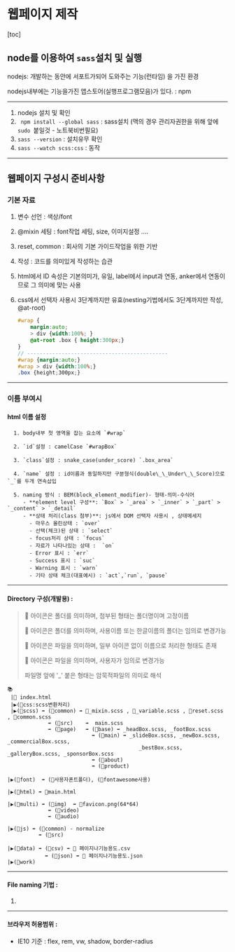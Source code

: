 # 웹페이지 제작

[toc]



## node를 이용하여 `sass`설치 및 실행

nodejs: 개발하는 동안에 서포트가되어 도와주는 기능(런타임) 을 가진 환경

nodejs내부에는 기능을가진 앱스토어(실행프로그램모음)가 있다. : npm

---

1. nodejs 설치 및 확인 
2. ` npm install --global sass`  : sass설치 (맥의 경우 관리자권한을 위해 앞에 `sudo `붙일것 - 노트북비번필요)
3. ` sass --version `  : 설치유무 확인
4. `sass --watch scss:css` : 동작

---

## 웹페이지 구성시 준비사항

### 기본 자료 

   1. 변수 선언 : 색상/font 

   2. @mixin 세팅 : font작업 세팅, size, 이미지설정 ....

   3. reset, common : 회사의 기본 가이드작업을 위한 기반 

4. 작성 : 코드를 의미있게 작성하는 습관

5. html에서 ID 속성은 기본의미가, 유일, label에서 input과 연동, anker에서 연동이므로 그 의미에 맞는 사용

6. css에서 선택자 사용시 3단계까지만 유효(nesting기법에서도 3단계까지만 작성, @at-root)

   ``` scss
   #wrap {
       margin:auto;
       > div {width:100%; }
       @at-root .box { height:300px;}
   }   
   // ---------------------------------------------
   #wrap {margin:auto;}
   #wrap > div {width:100%;}
   .box {height;300px;}
   ```

---

### 이름 부여시

#### html 이름 설정

      1. body내부 첫 영역을 잡는 요소에 `#wrap`

      2. `id`설정 : camelCase `#wrapBox`

      3. `class`설정 : snake_case(under_score) `.box_area`

      4. `name` 설정 : id이름과 동일하지만 구분형식(double\_\_Under\_\_Score)으로 `_`를 두개 연속삽입

      5. naming 방식 : BEM(block_element_modifier)- 형태-의미-수식어 
         - **element level 구성**: `Box` > `_area` > `_inner` > `_part` > `_content` > `_detail`
         - **상태 처리(class 첨부)**: js에서 DOM 선택자 사용시 , 상태메세지 
           - 마우스 올린상태 : `over`
           - 선택(체크)된 상태 : `select`
           - focus처리 상태 : `focus`
           - 자료가 나타나있는 상태 :  `on`
           - Error 표시 : `err`
           - Success 표시 : `suc`
           - Warning 표시 : `warn`
           - 기타 상태 체크(대표예시) : `act`,`run`, `pause`

---

#### Directory 구성(개발용) :

> 📂 아이콘은 폴더를 의미하며, 첨부된 형태는 폴더명이며 고정이름
>
> 💼 아이콘은 폴더를 의미하며, 사용이름 또는 한글이름의 폴더는 임의로 변경가능 
>
> 📙 아이콘은 파일을 의미하며, 일부 아이콘 없이 이름으로 처리한 형태도 존재
>
> 📜 아이콘은 파일을 의미하며, 사용자가 임의로 변경가능
>
> 파일명 앞에 '_' 붙은 형태는 암묵적파일의 의미로 해석

```
📚
 |📙 index.html
 |▶(📂css:scss변환처리)
 |▶(📂scss) ➡ (📂common) ➡ 📙_mixin.scss , 📙_variable.scss , 📙reset.scss , 📙common.scss
             ➡ (📂src)    ➡  main.scss  
             ➡ (📂page)   ➡ (📂base) ➡ _headBox.scss, _footBox.scss
           			       ➡ (📂main) ➡ _slideBox.scss, _newBox.scss, _commercialBox.scss,
           			                      _bestBox.scss, _galleryBox.scss, _sponsorBox.scss
                           ➡ (📂about)
                           ➡ (📂product)

|▶(📂font)  ➡ (💼사용자폰트폴더), (💼fontawesome사용)

|▶(📂html) ➡ 📙main.html

|▶(📂multi) ➡ (📂img)  ➡ 📜favicon.png(64*64)
             ➡ (📂video)
             ➡ (📂audio)
             
|▶(📂js) ➡ (📂common) - normalize
          ➡ (📂src)
          
|▶(📂data) ➡ (📂csv) ➡ 📜 페이지나기능용도.csv 
            ➡ (📂json) ➡ 📜 페이지나기능용도.json
|▶(📂work)

```



---

#### File naming 기법  :

1. 

---

#### 브라우저 허용범위 :

- IE10 기준 : flex, rem, vw, shadow, border-radius

   
